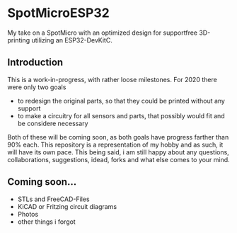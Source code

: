 # SpotMicroESP32
My take on a SpotMicro with an optimized design for supportfree 3D-printing utilizing an ESP32-DevKitC.

## Introduction
This is a work-in-progress, with rather loose milestones. For 2020 there were only two goals
- to redesign the original parts, so that they could be printed without any support
- to make a circuitry for all sensors and parts, that possibly would fit and be considere necessary

Both of these will be coming soon, as both goals have progress farther than 90% each. This repository is a representation of my hobby and as such, it will have its own pace. This being said, i am still happy about any questions, collaborations, suggestions, idead, forks and what else comes to your mind.

## Coming soon...
- STLs and FreeCAD-Files
- KiCAD or Fritzing circuit diagrams
- Photos
- other things i forgot
